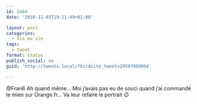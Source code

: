 ```yaml
---
id: 1484
date: '2010-11-03T19:11:49+01:00'

layout: post
categories:
  - Vis ma vie
tags:
  - tweet
format: status
publish_social: no
guid: 'http://tweets.local/?birdsite_tweet=29597989004'

---
```


@Fran6 Ah quand même… Moi j’avais pas eu de souci quand j’ai commandé le mien sur Orange.fr… Va leur refaire le portrait 😉